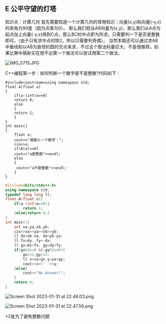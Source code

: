 ## E 公平守望的灯塔

知识点：计算几何
首先需要知道一个计算几何的常用知识：向量(x,y)和向量(-y,x)的夹角为90度（因为点乘为0）。
那么我们假设$AB$向量为(x,y)，那么我们从A点为起点加上向量(-y,x)得到C点，那么BC的中点即为所求。只需要判一下是否是整数即可。（由于只有求中点时除2，所以只需要判奇偶）。
当然本题还可以通过求AB中垂线和以AB为直径的圆的交点来求，不过这个做法码量巨大，不是很推荐。如果比赛中萌新实在想不出第一个做法可以尝试用第二个做法。

![IMG_0715.JPG](https://s3-us-west-2.amazonaws.com/secure.notion-static.com/bb316069-c776-4ae5-aac7-6d8ac5cc1754/IMG_0715.jpg)

C++编程第一步：如何判断一个数字是不是整数?代码如下：

```
#include<iostream>using namespace std;
float A(float a)
{
    if(a-(int)a==0)
    return 0;
    else
    {
    return 1;
    }
}
int main()
{
    float a;
    cout<<"请输入一个数字：";
    cin>>a;
    if(A(a)==0)
    cout<<"a是整数"<<endl;
    else
    {
     cout<<"a不是整数"<<endl;
    }
}
```

```cpp
#include<bits/stdc++.h>
using namespace std;
typedef long long ll;
float A(float a){
    if(a-(int)a==0){
        return 1;
    }else{return 0;}
}
int main(){ 
    int xa,ya,xb,yb;
    cin>>xa>>ya>>xb>>yb;
    ll dx=xb-xa, dy=yb-ya;
    ll fx=dy, fy=-dx;
    ll gx=dx+fx, gy=dy+fy;
    if(gx%2==0 && gy%2==0){
        gx/=2,gy/=2;
        ll x=xa+gx,y=ya+gy;
        cout<<x<<' '<<y;
    }else{
        cout<<"No Answer!";
    }
    return 0;
}
```

![Screen Shot 2023-01-31 at 22.48.03.png](https://s3-us-west-2.amazonaws.com/secure.notion-static.com/80551abe-9344-4032-a397-b36800d7ca14/Screen_Shot_2023-01-31_at_22.48.03.png)

![Screen Shot 2023-01-31 at 22.47.56.png](https://s3-us-west-2.amazonaws.com/secure.notion-static.com/7539352b-b2f8-4d70-ba86-ae95e5b4be31/Screen_Shot_2023-01-31_at_22.47.56.png)

*2是为了避免整数问题